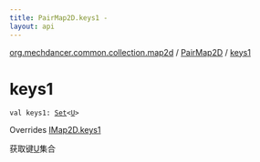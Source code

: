 ```yaml
---
title: PairMap2D.keys1 - 
layout: api
---
```


<div class='api-docs-breadcrumbs'><a href="../index.html">org.mechdancer.common.collection.map2d</a> / <a href="index.html">PairMap2D</a> / <a href="./keys1.html">keys1</a></div>

# keys1

<div class="signature"><code><span class="keyword">val </span><span class="identifier">keys1</span><span class="symbol">: </span><a href="https://kotlinlang.org/api/latest/jvm/stdlib/kotlin.collections/-set/index.html"><span class="identifier">Set</span></a><span class="symbol">&lt;</span><a href="index.html#U"><span class="identifier">U</span></a><span class="symbol">&gt;</span></code></div>

Overrides <a href="../-i-map2-d/keys1.html">IMap2D.keys1</a>

获取键<a href="../-i-map2-d/index.html#U">U</a>集合


